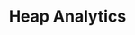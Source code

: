 ---
blog: https://heapanalytics.com/blog
logohandle: heapanalytics
sort: heapanalytics
title: Heap Analytics
twitter: https://x.com/heap
website: https://heapanalytics.com/
---
